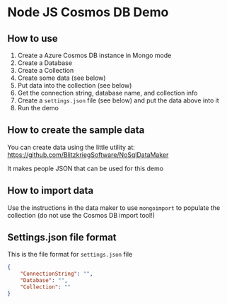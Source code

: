 # Node JS Cosmos DB Demo

## How to use

1. Create a Azure Cosmos DB instance in Mongo mode
2. Create a Database
3. Create a Collection
4. Create some data (see below)
5. Put data into the collection (see below)
6. Get the connection string, database name, and collection info
7. Create a `settings.json` file (see below) and put the data above into it
8. Run the demo

## How to create the sample data

You can create data using the little utility at: https://github.com/BlitzkriegSoftware/NoSqlDataMaker 

It makes people JSON that can be used for this demo

## How to import data

Use the instructions in the data maker to use `mongoimport` to populate the collection (do not use the Cosmos DB import tool!)

## Settings.json file format

This is the file format for `settings.json` file

```json
{
	"ConnectionString": "",
	"Database": "",
	"Collection": ""
}
```



